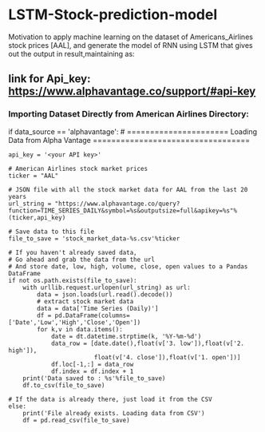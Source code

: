 # LSTM-Stock-prediction-model
Motivation to apply machine learning on the dataset of Americans_Airlines stock prices [AAL], and generate the model of RNN using LSTM that gives out the output in result,maintaining as: 

## link for Api_key: https://www.alphavantage.co/support/#api-key

### Importing Dataset Directly from American Airlines Directory:

if data_source == 'alphavantage':
    # ====================== Loading Data from Alpha Vantage ==================================

    api_key = '<your API key>'

    # American Airlines stock market prices
    ticker = "AAL"

    # JSON file with all the stock market data for AAL from the last 20 years
    url_string = "https://www.alphavantage.co/query?function=TIME_SERIES_DAILY&symbol=%s&outputsize=full&apikey=%s"%(ticker,api_key)

    # Save data to this file
    file_to_save = 'stock_market_data-%s.csv'%ticker

    # If you haven't already saved data,
    # Go ahead and grab the data from the url
    # And store date, low, high, volume, close, open values to a Pandas DataFrame
    if not os.path.exists(file_to_save):
        with urllib.request.urlopen(url_string) as url:
            data = json.loads(url.read().decode())
            # extract stock market data
            data = data['Time Series (Daily)']
            df = pd.DataFrame(columns=['Date','Low','High','Close','Open'])
            for k,v in data.items():
                date = dt.datetime.strptime(k, '%Y-%m-%d')
                data_row = [date.date(),float(v['3. low']),float(v['2. high']),
                            float(v['4. close']),float(v['1. open'])]
                df.loc[-1,:] = data_row
                df.index = df.index + 1
        print('Data saved to : %s'%file_to_save)        
        df.to_csv(file_to_save)

    # If the data is already there, just load it from the CSV
    else:
        print('File already exists. Loading data from CSV')
        df = pd.read_csv(file_to_save)
